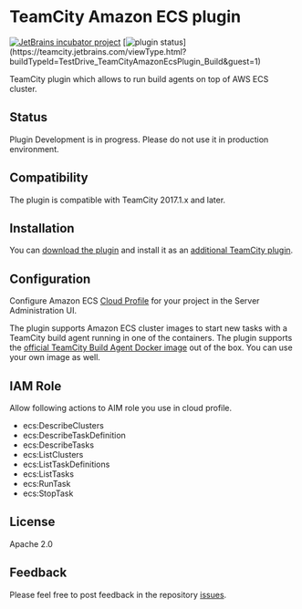 # TeamCity Amazon ECS plugin
[![JetBrains incubator project](http://jb.gg/badges/incubator.svg)](https://plugins.jetbrains.com/plugin/10067-amazon-ecs-support) 
[![plugin status]( 
https://teamcity.jetbrains.com/app/rest/builds/buildType:(id:TestDrive_TeamCityAmazonEcsPlugin_Build)/statusIcon.svg)](https://teamcity.jetbrains.com/viewType.html?buildTypeId=TestDrive_TeamCityAmazonEcsPlugin_Build&guest=1)

TeamCity plugin which allows to run build agents on top of AWS ECS cluster.

## Status

Plugin Development is in progress. Please do not use it in production environment.

## Compatibility

The plugin is compatible with TeamCity 2017.1.x and later.

## Installation

You can [download the plugin](https://teamcity.jetbrains.com/repository/download/TestDrive_TeamCityAmazonEcsPlugin_Build/lastSuccessful/aws-ecs.zip) and install it as an [additional TeamCity plugin](https://confluence.jetbrains.com/display/TCDL/Installing+Additional+Plugins).

## Configuration

Configure Amazon ECS [Cloud Profile](https://confluence.jetbrains.com/display/TCD10/Agent+Cloud+Profile#AgentCloudProfile-ConfiguringCloudProfile) for your project in the Server Administration UI.

The plugin supports Amazon ECS cluster images to start new tasks with a TeamCity build agent running in one of the containers. The plugin supports the [official TeamCity Build Agent Docker image](https://hub.docker.com/r/jetbrains/teamcity-agent) out of the box. You can use your own image as well.

## IAM Role

Allow following actions to AIM role you use in cloud profile.
- ecs:DescribeClusters
- ecs:DescribeTaskDefinition
- ecs:DescribeTasks
- ecs:ListClusters
- ecs:ListTaskDefinitions
- ecs:ListTasks
- ecs:RunTask
- ecs:StopTask

## License

Apache 2.0

## Feedback

Please feel free to post feedback in the repository [issues](https://github.com/ekoshkin/teamcity-amazon-ecs-plugin/issues).
